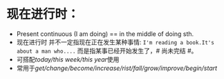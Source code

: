 # 现在进行时：  
* Present continuous (I am doing)  == in the middle of doing sth.
* 现在进行时 并不一定指现在正在发生某种事情: `I'm reading a book.It's about a man who....` 而是指某事已经开始发生了，# 尚未完结 #。
* 可搭配*today/this week/this year*使用
* 常用于*get/change/become/increase/rist/fall/grow/improve/begin/start*



